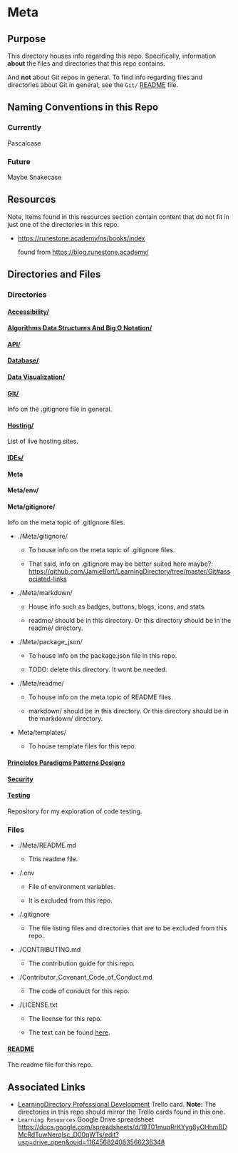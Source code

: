 # Meta

## Purpose

This directory houses info regarding this repo. Specifically, information **about** the files and directories that this repo contains.

And **not** about Git repos in general. To find info regarding files and directories about Git in general, see the `Git/` [README](../Git/README.md) file.

## Naming Conventions in this Repo

### Currently

Pascalcase

### Future

Maybe Snakecase

## Resources

Note, Items found in this resources section contain content that do not fit in just one of the directories in this repo.

- https://runestone.academy/ns/books/index

  found from https://blog.runestone.academy/

## Directories and Files

### Directories

#### [Accessibility/](../Accessibility/)

#### [Algorithms Data Structures And Big O Notation/](../AlgorithmsDataStructuresAndBigONotation/)

#### [API/](../API/)

#### [Database/](../Databases/)

#### [Data Visualization/](../DataVisualization/)

#### [Git/](../Git/)

Info on the .gitignore file in general.

#### [Hosting/](../Hosting/)

List of live hosting sites.

#### [IDEs/](../IDEs/)

#### Meta

#### Meta/env/

#### Meta/gitignore/

Info on the meta topic of .gitignore files.

- ./Meta/gitignore/

  - To house info on the meta topic of .gitignore files.

  - That said, info on .gitignore may be better suited here maybe?: https://github.com/JamieBort/LearningDirectory/tree/master/Git#associated-links

- ./Meta/markdown/

  - House info such as badges, buttons, blogs, icons, and stats.

  - readme/ should be in this directory. Or this directory should be in the readme/ directory.

- ./Meta/package_json/

  - To house info on the package.json file in this repo.

  - TODO: delete this directory. It wont be needed.

- ./Meta/readme/

  - To house info on the meta topic of README files.

  - markdown/ should be in this directory. Or this directory should be in the markdown/ directory.

- Meta/templates/

  - To house template files for this repo.

#### [Principles Paradigms Patterns Designs](../PrinciplesParadigmsPatternsDesigns/)

#### [Security](../Security/)

#### [Testing](../Testing/)

Repository for my exploration of code testing.

### Files

- ./Meta/README.md

  - This readme file.

- ./.env

  - File of environment variables.

  - It is excluded from this repo.

- ./.gitignore

  - The file listing files and directories that are to be excluded from this repo.

- ./CONTRIBUTING.md

  - The contribution guide for this repo.

- ./Contributor_Covenant_Code_of_Conduct.md

  - The code of conduct for this repo.

- ./LICENSE.txt

  - The license for this repo.

  - The text can be found [here](../LICENSE.txt).

#### [README](../README.md)

The readme file for this repo.

## Associated Links

- [LearningDirectory Professional Development](https://trello.com/c/vx0oVl0e/237-learningdirectory-professional-development) Trello card.
  **Note:** The directories in this repo should mirror the Trello cards found in this one.
- `Learning Resources` Google Drive spreadsheet
  https://docs.google.com/spreadsheets/d/19T01muqRrKYyg8yOHhmBDMcRdTuwNerqlsc_D00qWTs/edit?usp=drive_open&ouid=116456824083566236348
